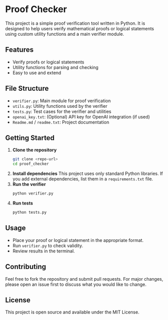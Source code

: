 # Proof Checker

This project is a simple proof verification tool written in Python. It is designed to help users verify mathematical proofs or logical statements using custom utility functions and a main verifier module.

## Features
- Verify proofs or logical statements
- Utility functions for parsing and checking
- Easy to use and extend

## File Structure
- `verifier.py`: Main module for proof verification
- `utils.py`: Utility functions used by the verifier
- `tests.py`: Test cases for the verifier and utilities
- `openai_key.txt`: (Optional) API key for OpenAI integration (if used)
- `Readme.md` / `readme.txt`: Project documentation

## Getting Started
1. **Clone the repository**
   ```bash
   git clone <repo-url>
   cd proof_checker
   ```
2. **Install dependencies**
   This project uses only standard Python libraries. If you add external dependencies, list them in a `requirements.txt` file.
3. **Run the verifier**
   ```bash
   python verifier.py
   ```
4. **Run tests**
   ```bash
   python tests.py
   ```

## Usage
- Place your proof or logical statement in the appropriate format.
- Run `verifier.py` to check validity.
- Review results in the terminal.

## Contributing
Feel free to fork the repository and submit pull requests. For major changes, please open an issue first to discuss what you would like to change.

## License
This project is open source and available under the MIT License.
